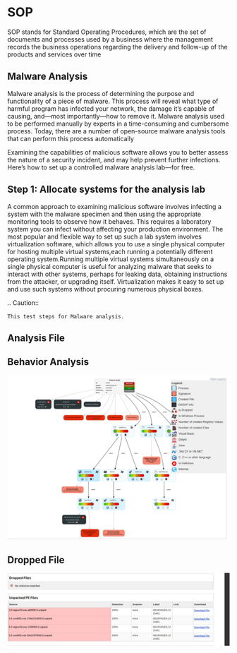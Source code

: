 # SOP

SOP stands for Standard Operating Procedures, which are the set of documents and processes used by a business where the management records the business operations regarding the delivery and follow-up of the products and services over time

## Malware Analysis

Malware analysis is the process of determining the purpose and functionality of a piece of malware. This process will reveal what type of harmful program has infected your network, the damage it’s capable of causing, and—most importantly—how to remove it. Malware analysis used to be performed manually by experts in a time-consuming and cumbersome process. Today, there are a number of open-source malware analysis tools that can perform this process automatically

Examining the capabilities of malicious software allows you to better assess the nature of a security incident, and may help prevent further infections. Here’s how to set up a controlled malware analysis lab—for free.

## Step 1: Allocate systems for the analysis lab

A common approach to examining malicious software involves infecting a system with the malware specimen and then using the appropriate monitoring tools to observe how it behaves. This requires a laboratory system you can infect without affecting your production environment. The most popular and flexible way to set up such a lab system involves virtualization software, which allows you to use a single physical computer for hosting multiple virtual systems,each running a potentially different operating system.Running multiple virtual systems simultaneously on a single physical computer is useful for analyzing malware that seeks to interact with other systems, perhaps for leaking data, obtaining instructions from the attacker, or upgrading itself. Virtualization makes it easy to set up and use such systems without procuring numerous physical boxes.

  .. Caution:: 

    This test steps for Malware analysis.


Analysis File
------------------
Behavior Analysis
---------------------

 ![](Behavior.jpg)


Dropped File 
------------------------

 ![](DropFile.jpg)
